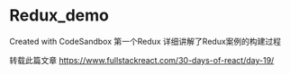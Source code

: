 # Redux_demo
Created with CodeSandbox
第一个Redux    详细讲解了Redux案例的构建过程


转载此篇文章
https://www.fullstackreact.com/30-days-of-react/day-19/
